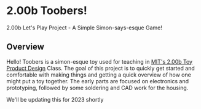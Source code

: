 # 2.00b Toobers!

2.00b Let's Play Project - A Simple Simon-says-esque Game!

## Overview

Hello! Toobers is a simon-esque toy used for teaching in [MIT's 2.00b Toy Product Design](https://web.mit.edu/2.00b/www) Class. The goal of this project is to quickly get started and comfortable with making things and getting a quick overview of how one might put a toy together. The early parts are focused on electronics and prototyping, followed by some soldering and CAD work for the housing.

We'll be updating this for 2023 shortly
